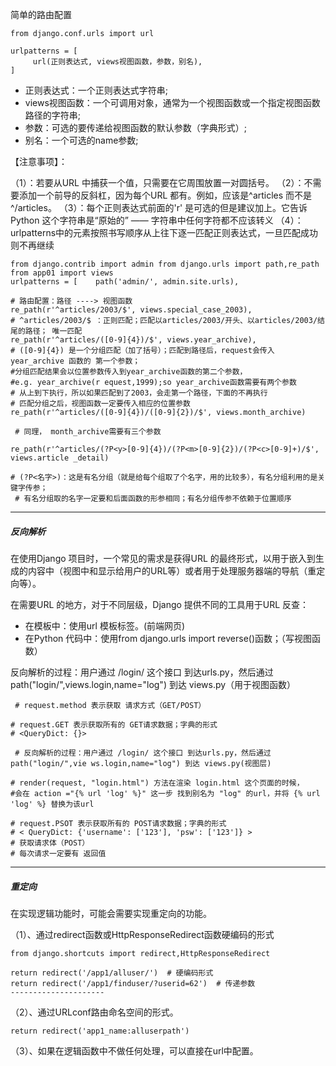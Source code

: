 简单的路由配置

```
from django.conf.urls import url

urlpatterns = [
     url(正则表达式, views视图函数，参数，别名),
]
```
- 正则表达式：一个正则表达式字符串;
- views视图函数：一个可调用对象，通常为一个视图函数或一个指定视图函数路径的字符串;
- 参数：可选的要传递给视图函数的默认参数（字典形式）;
- 别名：一个可选的name参数;

【注意事项】：

（1）：若要从URL 中捕获一个值，只需要在它周围放置一对圆括号。
（2）：不需要添加一个前导的反斜杠，因为每个URL 都有。例如，应该是^articles 而不是 ^/articles。
（3）：每个正则表达式前面的'r' 是可选的但是建议加上。它告诉Python 这个字符串是“原始的” —— 字符串中任何字符都不应该转义
（4）：urlpatterns中的元素按照书写顺序从上往下逐一匹配正则表达式，一旦匹配成功则不再继续



```
from django.contrib import admin from django.urls import path,re_path
from app01 import views
urlpatterns = [    path('admin/', admin.site.urls),

# 路由配置：路径 ----> 视图函数    
re_path(r'^articles/2003/$', views.special_case_2003),    
# ^articles/2003/$ ：正则匹配；匹配以articles/2003/开头、以articles/2003/结尾的路径； 唯一匹配
re_path(r'^articles/([0-9]{4})/$', views.year_archive),    
# ([0-9]{4}) 是一个分组匹配（加了括号）；匹配到路径后，request会传入 year_archive 函数的 第一个参数；
#分组匹配结果会以位置参数传入到year_archive函数的第二个参数， 
#e.g. year_archive(r equest,1999);so year_archive函数需要有两个参数    
# 从上到下执行，所以如果匹配到了2003，会走第一个路径，下面的不再执行    
# 匹配分组之后，视图函数一定要传入相应的位置参数
re_path(r'^articles/([0-9]{4})/([0-9]{2})/$', views.month_archive)

 # 同理， month_archive需要有三个参数

re_path(r'^articles/(?P<y>[0-9]{4})/(?P<m>[0-9]{2})/(?P<c>[0-9]+)/$', views.article _detail)
 
# (?P<名字>)：这是有名分组（就是给每个组取了个名字，用的比较多），有名分组利用的是关键字传参；   
 # 有名分组取的名字一定要和后面函数的形参相同；有名分组传参不依赖于位置顺序 
```
---

##### 反向解析
在使用Django 项目时，一个常见的需求是获得URL 的最终形式，以用于嵌入到生成的内容中（视图中和显示给用户的URL等）或者用于处理服务器端的导航（重定向等）。

在需要URL 的地方，对于不同层级，Django 提供不同的工具用于URL 反查：

- 在模板中：使用url 模板标签。(前端网页)
- 在Python 代码中：使用from django.urls import reverse()函数；（写视图函数）

 反向解析的过程：用户通过 /login/ 这个接口 到达urls.py，然后通过 path("login/",views.login,name="log") 到达 views.py（用于视图函数）
```
 # request.method 表示获取 请求方式（GET/POST）

# request.GET 表示获取所有的 GET请求数据；字典的形式        
# <QueryDict: {}>        

 # 反向解析的过程：用户通过 /login/ 这个接口 到达urls.py，然后通过 path("login/",vie ws.login,name="log") 到达 views.py(视图层)     
   
# render(request, "login.html") 方法在渲染 login.html 这个页面的时候，
#会在 action ="{% url 'log' %}" 这一步 找到别名为 "log" 的url，并将 {% url 'log' %} 替换为该url        

# request.PSOT 表示获取所有的 POST请求数据；字典的形式        
# < QueryDict: {'username': ['123'], 'psw': ['123']} >
# 获取请求体（POST）                 
# 每次请求一定要有 返回值     
```
---

##### 重定向
在实现逻辑功能时，可能会需要实现重定向的功能。

（1）、通过redirect函数或HttpResponseRedirect函数硬编码的形式
```
from django.shortcuts import redirect,HttpResponseRedirect

return redirect('/app1/alluser/')  # 硬编码形式
return redirect('/app1/finduser/?userid=62')  # 传递参数
--------------------- 
```
（2）、通过URLconf路由命名空间的形式。

```
return redirect('app1_name:alluserpath')
```
（3）、如果在逻辑函数中不做任何处理，可以直接在url中配置。








